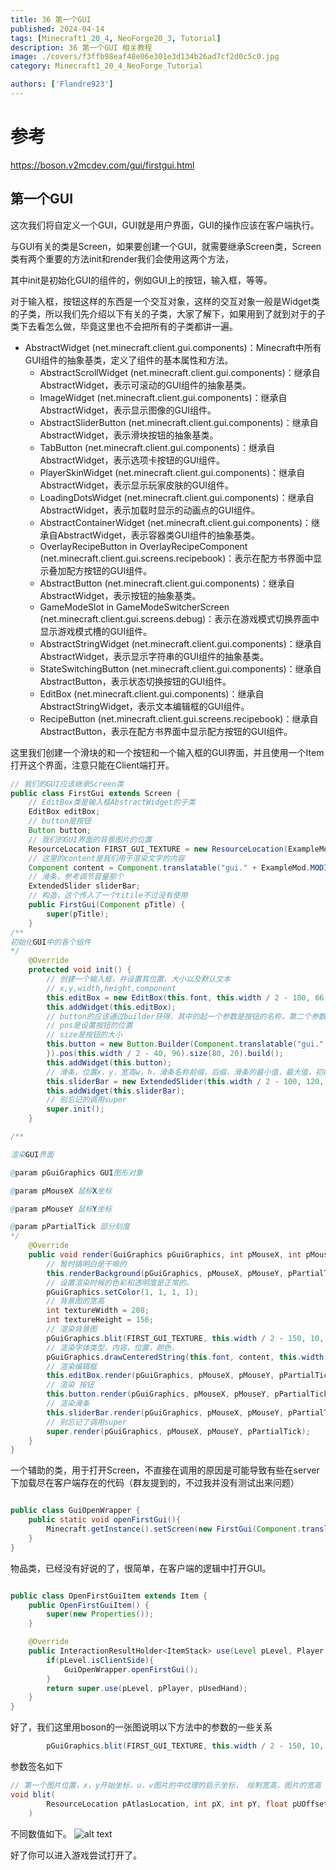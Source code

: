 ```yaml
---
title: 36 第一个GUI
published: 2024-04-14
tags: [Minecraft1_20_4, NeoForge20_3, Tutorial]
description: 36 第一个GUI 相关教程
image: ./covers/f3ffb98eaf48e06e301e3d134b26ad7cf2d0c5c0.jpg
category: Minecraft1_20_4_NeoForge_Tutorial

authors: ['Flandre923']
---
```

# 参考

https://boson.v2mcdev.com/gui/firstgui.html

## 第一个GUI

这次我们将自定义一个GUI，GUI就是用户界面，GUI的操作应该在客户端执行。

与GUI有关的类是Screen，如果要创建一个GUI，就需要继承Screen类，Screen类有两个重要的方法init和render我们会使用这两个方法，

其中init是初始化GUI的组件的，例如GUI上的按钮，输入框，等等。

对于输入框，按钮这样的东西是一个交互对象，这样的交互对象一般是Widget类的子类，所以我们先介绍以下有关的子类，大家了解下，如果用到了就到对于的子类下去看怎么做，毕竟这里也不会把所有的子类都讲一遍。

- AbstractWidget (net.minecraft.client.gui.components)：Minecraft中所有GUI组件的抽象基类，定义了组件的基本属性和方法。
    - AbstractScrollWidget (net.minecraft.client.gui.components)：继承自AbstractWidget，表示可滚动的GUI组件的抽象基类。
    - ImageWidget (net.minecraft.client.gui.components)：继承自AbstractWidget，表示显示图像的GUI组件。
    - AbstractSliderButton (net.minecraft.client.gui.components)：继承自AbstractWidget，表示滑块按钮的抽象基类。
    - TabButton (net.minecraft.client.gui.components)：继承自AbstractWidget，表示选项卡按钮的GUI组件。
    - PlayerSkinWidget (net.minecraft.client.gui.components)：继承自AbstractWidget，表示显示玩家皮肤的GUI组件。
    - LoadingDotsWidget (net.minecraft.client.gui.components)：继承自AbstractWidget，表示加载时显示的动画点的GUI组件。
    - AbstractContainerWidget (net.minecraft.client.gui.components)：继承自AbstractWidget，表示容器类GUI组件的抽象基类。
    - OverlayRecipeButton in OverlayRecipeComponent (net.minecraft.client.gui.screens.recipebook)：表示在配方书界面中显示叠加配方按钮的GUI组件。
    - AbstractButton (net.minecraft.client.gui.components)：继承自AbstractWidget，表示按钮的抽象基类。
    - GameModeSlot in GameModeSwitcherScreen (net.minecraft.client.gui.screens.debug)：表示在游戏模式切换界面中显示游戏模式槽的GUI组件。
    - AbstractStringWidget (net.minecraft.client.gui.components)：继承自AbstractWidget，表示显示字符串的GUI组件的抽象基类。
    - StateSwitchingButton (net.minecraft.client.gui.components)：继承自AbstractButton，表示状态切换按钮的GUI组件。
    - EditBox (net.minecraft.client.gui.components)：继承自AbstractStringWidget，表示文本编辑框的GUI组件。
    - RecipeButton (net.minecraft.client.gui.screens.recipebook)：继承自AbstractButton，表示在配方书界面中显示配方按钮的GUI组件。

这里我们创建一个滑块的和一个按钮和一个输入框的GUI界面，并且使用一个Item打开这个界面，注意只能在Client端打开。

```java
// 我们的GUI应该继承Screen类
public class FirstGui extends Screen {
    // EditBox类是输入框AbstractWidget的子类
    EditBox editBox;
    // button是按钮
    Button button;
    // 我们的GUI界面的背景图片的位置
    ResourceLocation FIRST_GUI_TEXTURE = new ResourceLocation(ExampleMod.MODID, "textures/gui/first_gui.png");
    // 这里的content是我们用于渲染文字的内容
    Component content = Component.translatable("gui." + ExampleMod.MODID + ".first_gui_title");
    // 滑条，参考调节音量那个
    ExtendedSlider sliderBar;
    // 构造，这个传入了一个titile不过没有使用
    public FirstGui(Component pTitle) {
        super(pTitle);
    }
/**
初始化GUI中的各个组件
*/
    @Override
    protected void init() {
        // 创建一个输入框，并设置其位置、大小以及默认文本
        // x,y,width,height,component
        this.editBox = new EditBox(this.font, this.width / 2 - 100, 66, 200, 20, Component.translatable("gui." + ExampleMod.MODID + ".first_gui"));
        this.addWidget(this.editBox);
        // button的应该通过builder获得，其中的起一个参数是按钮的名称，第二个参数是按钮按下之后会有什么操作的回调函数。
        // pos是设置按钮的位置
        // size是按钮的大小
        this.button = new Button.Builder(Component.translatable("gui." + ExampleMod.MODID + ".first_gui.save"), pButton -> {
        }).pos(this.width / 2 - 40, 96).size(80, 20).build();
        this.addWidget(this.button);
        // 滑条，位置x，y，宽高w，h，滑条名称前缀，后缀，滑条的最小值，最大值，初始值，是否渲染文字
        this.sliderBar = new ExtendedSlider(this.width / 2 - 100, 120, 200, 10, Component.translatable("gui." + ExampleMod.MODID + ".first_gui.slider"), Component.empty(), 0, 100, 0, true);
        this.addWidget(this.sliderBar);
        // 别忘记的调用super
        super.init();
    }

/**

渲染GUI界面

@param pGuiGraphics GUI图形对象

@param pMouseX 鼠标X坐标

@param pMouseY 鼠标Y坐标

@param pPartialTick 部分刻度
*/
    @Override
    public void render(GuiGraphics pGuiGraphics, int pMouseX, int pMouseY, float pPartialTick) {
        // 暂时搞明白是干嘛的
        this.renderBackground(pGuiGraphics, pMouseX, pMouseY, pPartialTick);
        // 设置渲染时候的色彩和透明度是正常的。
        pGuiGraphics.setColor(1, 1, 1, 1);
        // 背景图的宽高
        int textureWidth = 208;
        int textureHeight = 156;
        // 渲染背景图
        pGuiGraphics.blit(FIRST_GUI_TEXTURE, this.width / 2 - 150, 10, 0, 0, 300, 200, textureWidth, textureHeight);
        // 渲染字体类型，内容，位置，颜色，
        pGuiGraphics.drawCenteredString(this.font, content, this.width / 2 - 10, 30, 0xeb0505);
        // 渲染编辑框
        this.editBox.render(pGuiGraphics, pMouseX, pMouseY, pPartialTick);
        // 渲染 按钮
        this.button.render(pGuiGraphics, pMouseX, pMouseY, pPartialTick);
        // 渲染滑条
        this.sliderBar.render(pGuiGraphics, pMouseX, pMouseY, pPartialTick);
        // 别忘记了调用super
        super.render(pGuiGraphics, pMouseX, pMouseY, pPartialTick);
    }
}

```
一个辅助的类，用于打开Screen，不直接在调用的原因是可能导致有些在server下加载尽在客户端存在的代码（群友提到的，不过我并没有测试出来问题）
```java

public class GuiOpenWrapper {
    public static void openFirstGui(){
        Minecraft.getInstance().setScreen(new FirstGui(Component.translatable("test")));
    }
}

```

物品类，已经没有好说的了，很简单，在客户端的逻辑中打开GUI。

```java

public class OpenFirstGuiItem extends Item {
    public OpenFirstGuiItem() {
        super(new Properties());
    }

    @Override
    public InteractionResultHolder<ItemStack> use(Level pLevel, Player pPlayer, InteractionHand pUsedHand) {
        if(pLevel.isClientSide){
            GuiOpenWrapper.openFirstGui();
        }
        return super.use(pLevel, pPlayer, pUsedHand);
    }
}
```

好了，我们这里用boson的一张图说明以下方法中的参数的一些关系
```java
        pGuiGraphics.blit(FIRST_GUI_TEXTURE, this.width / 2 - 150, 10, 0, 0, 300, 200, textureWidth, textureHeight);
```

参数签名如下

```java
// 第一个图片位置，x，y开始坐标，u，v图片的中纹理的启示坐标， 绘制宽高，图片的宽高
void blit(
        ResourceLocation pAtlasLocation, int pX, int pY, float pUOffset, float pVOffset, int pWidth, int pHeight, int pTextureWidth, int pTextureHeight
    ) 
```

不同数值如下。
![alt text](image-1.png)

好了你可以进入游戏尝试打开了。
